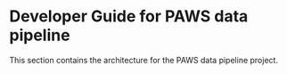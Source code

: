 # Developer Guide for PAWS data pipeline

This section contains the architecture for the PAWS data pipeline project.

